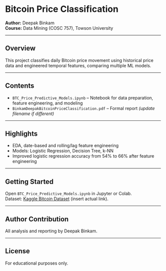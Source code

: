 # Bitcoin Price Classification

**Author:** Deepak Binkam  
**Course:** Data Mining (COSC 757), Towson University

---

## Overview

This project classifies daily Bitcoin price movement using historical price data and engineered temporal features, comparing multiple ML models.

---

## Contents

- `BTC_Price_Predictive_Models.ipynb` – Notebook for data preparation, feature engineering, and modeling
- `BinkamDeepakBitcoinPriceClassification.pdf` – Formal report *(update filename if different)*

---

## Highlights

- EDA, date-based and rolling/lag feature engineering
- Models: Logistic Regression, Decision Tree, k-NN
- Improved logistic regression accuracy from 54% to 66% after feature engineering

---

## Getting Started

Open `BTC_Price_Predictive_Models.ipynb` in Jupyter or Colab.  
Dataset: [Kaggle Bitcoin Dataset](https://www.kaggle.com/datasets/...) (insert actual link).

---

## Author Contribution

All analysis and reporting by Deepak Binkam.

---

## License

For educational purposes only.
